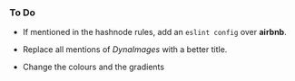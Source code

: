 ### To Do

-   If mentioned in the hashnode rules, add an `eslint config` over **airbnb**.

-   Replace all mentions of _DynaImages_ with a better title.

-   Change the colours and the gradients
